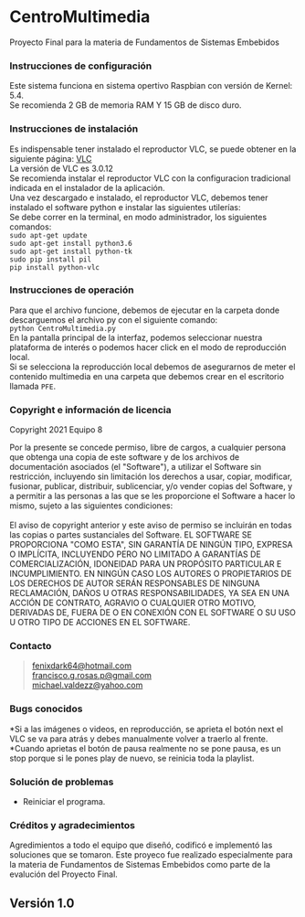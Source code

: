 # CentroMultimedia
Proyecto Final para la materia de Fundamentos de Sistemas Embebidos

### Instrucciones de configuración
Este sistema funciona en sistema opertivo Raspbian con versión de Kernel: 5.4.\
Se recomienda 2 GB de memoria RAM Y 15 GB de disco duro. 

### Instrucciones de instalación
Es indispensable tener instalado el reproductor VLC, se puede obtener en la siguiente página: [VLC](https://www.videolan.org/vlc/index.es-MX.html)\
La versión de VLC es 3.0.12 \
Se recomienda instalar el reproductor VLC con la configuracion tradicional indicada en el instalador de la aplicación. \
Una vez descargado e instalado, el reproductor VLC, debemos tener instalado el software python e instalar las siguientes utilerías: \
Se debe correr en la terminal, en modo administrador, los siguientes comandos: \
`sudo apt-get update`\
`sudo apt-get install python3.6`\
`sudo apt-get install python-tk`\
`sudo pip install pil`\
`pip install python-vlc`

### Instrucciones de operación
Para que el archivo funcione, debemos de ejecutar en la carpeta donde descarguemos el archivo py con el siguiente comando:\
`python CentroMultimedia.py `\
En la pantalla principal de la interfaz, podemos seleccionar nuestra plataforma de interés o podemos hacer click en el modo de reproducción local. \
Si se selecciona la reproducción local debemos de asegurarnos de meter el contenido multimedia en una carpeta que debemos crear en el escritorio llamada `PFE`.

### Copyright e información de licencia 
Copyright 2021 Equipo 8

Por la presente se concede permiso, libre de cargos, a cualquier persona que obtenga una copia de este software y de los archivos de documentación asociados (el "Software"), a utilizar el Software sin restricción, incluyendo sin limitación los derechos a usar, copiar, modificar, fusionar, publicar, distribuir, sublicenciar, y/o vender copias del Software, y a permitir a las personas a las que se les proporcione el Software a hacer lo mismo, sujeto a las siguientes condiciones:\
\
El aviso de copyright anterior y este aviso de permiso se incluirán en todas las copias o partes sustanciales del Software.
EL SOFTWARE SE PROPORCIONA "COMO ESTA", SIN GARANTÍA DE NINGÚN TIPO, EXPRESA O IMPLÍCITA, INCLUYENDO PERO NO LIMITADO A GARANTÍAS DE COMERCIALIZACIÓN, IDONEIDAD PARA UN PROPÓSITO PARTICULAR E INCUMPLIMIENTO. EN NINGÚN CASO LOS AUTORES O PROPIETARIOS DE LOS DERECHOS DE AUTOR SERÁN RESPONSABLES DE NINGUNA RECLAMACIÓN, DAÑOS U OTRAS RESPONSABILIDADES, YA SEA EN UNA ACCIÓN DE CONTRATO, AGRAVIO O CUALQUIER OTRO MOTIVO, DERIVADAS DE, FUERA DE O EN CONEXIÓN CON EL SOFTWARE O SU USO U OTRO TIPO DE ACCIONES EN EL SOFTWARE.

### Contacto
> fenixdark64@hotmail.com \
> francisco.g.rosas.p@gmail.com \
> michael.valdezz@yahoo.com

### Bugs conocidos
*Si a las imágenes o videos, en reproducción, se aprieta el botón next el VLC se va para atrás y debes manualmente volver a traerlo al frente.
*Cuando aprietas el botón de pausa realmente no se pone pausa, es un stop porque si le pones play de nuevo, se reinicia toda la playlist.

### Solución de problemas
* Reiniciar el programa.

### Créditos y agradecimientos
Agredimientos a todo el equipo que diseñó, codificó e implementó las soluciones que se tomaron. Este proyeco fue realizado especialmente para la materia de Fundamentos de Sistemas Embebidos como parte de la evalución del Proyecto Final.

## Versión 1.0
